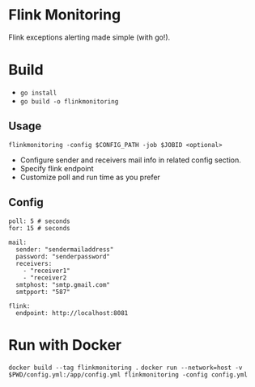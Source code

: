 # Flink Monitoring

Flink exceptions alerting made simple (with go!).

# Build

* `go install`
* `go build -o flinkmonitoring`

## Usage

`flinkmonitoring -config $CONFIG_PATH -job $JOBID <optional>`

* Configure sender and receivers mail info in related config section.
* Specify flink endpoint
* Customize poll and run time as you prefer

## Config

```
poll: 5 # seconds
for: 15 # seconds

mail:
  sender: "sendermailaddress"
  password: "senderpassword"
  receivers: 
    - "receiver1"
    - "receiver2
  smtphost: "smtp.gmail.com"
  smtpport: "587"

flink:
  endpoint: http://localhost:8081
```

# Run with Docker
`docker build --tag flinkmonitoring .`
`docker run --network=host -v  $PWD/config.yml:/app/config.yml flinkmonitoring -config config.yml`

